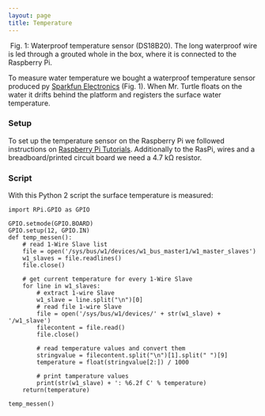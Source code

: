 ```yaml
---
layout: page
title: Temperature
---
```

<span class="image right">
            <img src="{{ 'assets/images/Temperature.JPG ' | absolute_url }}" alt=""/>
            Fig. 1: Waterproof temperature sensor (DS18B20). The long waterproof wire is led through a grouted whole in the box, where it is connected to the Raspberry Pi.
        </span>

<p> To measure water temperature we bought a waterproof temperature sensor produced py <a  href="https://www.sparkfun.com/products/11050">Sparkfun Electronics</a> (Fig. 1). When Mr. Turtle floats on the water it drifts behind the platform and registers the surface water temperature.</p>

<h3>Setup</h3>

<p>To set up the temperature sensor on the Raspberry Pi we followed instructions on <a  href="https://tutorials-raspberrypi.de/raspberry-pi-temperatur-mittels-sensor-messen/">Raspberry Pi Tutorials</a>. Additionally to the RasPi, wires and a breadboard/printed circuit board we need a 4.7 kΩ resistor.</p>

<h3>Script</h3>

With this Python 2 script the surface temperature is measured:

    import RPi.GPIO as GPIO

    GPIO.setmode(GPIO.BOARD)
    GPIO.setup(12, GPIO.IN)
    def temp_messen():
        # read 1-Wire Slave list
        file = open('/sys/bus/w1/devices/w1_bus_master1/w1_master_slaves')
        w1_slaves = file.readlines()
        file.close()

        # get current temperature for every 1-Wire Slave
        for line in w1_slaves:
            # extract 1-wire Slave
            w1_slave = line.split("\n")[0]
            # read file 1-wire Slave
            file = open('/sys/bus/w1/devices/' + str(w1_slave) + '/w1_slave')
            filecontent = file.read()
            file.close()

            # read temperature values and convert them
            stringvalue = filecontent.split("\n")[1].split(" ")[9]
            temperature = float(stringvalue[2:]) / 1000

            # print tamperature values
            print(str(w1_slave) + ': %6.2f C' % temperature)
        return(temperature)

    temp_messen()


